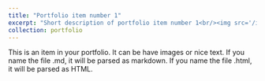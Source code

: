 ```yaml
---
title: "Portfolio item number 1"
excerpt: "Short description of portfolio item number 1<br/><img src='/images/110x110.png'>"
collection: portfolio
---
```


This is an item in your portfolio. It can be have images or nice text. If you name the file .md, it will be parsed as markdown. If you name the file .html, it will be parsed as HTML.

